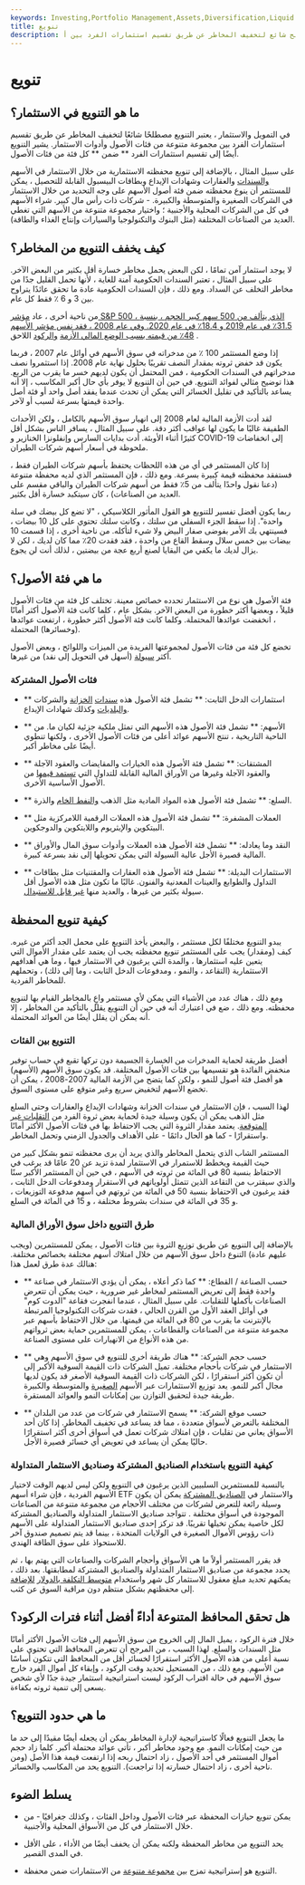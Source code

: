 ```yaml
---
keywords: Investing,Portfolio Management,Assets,Diversification,Liquid Assets,Risk Management,Stocks,Crypto
title: تنويع
description: ما هو التنويع في الاستثمار؟ في التمويل والاستثمار ، التنويع مصطلح شائع لتخفيف المخاطر عن طريق تقسيم استثمارات الفرد بين أ
---
```


# تنويع
## ما هو التنويع في الاستثمار؟

في التمويل والاستثمار ، يعتبر التنويع مصطلحًا شائعًا لتخفيف المخاطر عن طريق تقسيم استثمارات الفرد بين مجموعة متنوعة من فئات الأصول وأدوات الاستثمار. يشير التنويع أيضًا إلى تقسيم استثمارات الفرد ** ضمن ** كل فئة من فئات الأصول.

على سبيل المثال ، بالإضافة إلى تنويع محفظته الاستثمارية من خلال الاستثمار في الأسهم [والسندات](/bond) والعقارات وشهادات الإيداع وبطاقات البيسبول القابلة للتحصيل ، يمكن للمستثمر أن ينوع محفظته ضمن فئة أصول الأسهم على وجه التحديد من خلال الاستثمار في الشركات الصغيرة والمتوسطة والكبيرة. - شركات ذات رأس مال كبير. شراء الأسهم في كل من الشركات المحلية والأجنبية ؛ واختيار مجموعة متنوعة من الأسهم التي تغطي العديد من الصناعات المختلفة (مثل البنوك والتكنولوجيا والسيارات وإنتاج الغذاء والطاقة).

## كيف يخفف التنويع من المخاطر؟

لا يوجد استثمار آمن تمامًا ، لكن البعض يحمل مخاطر خسارة أقل بكثير من البعض الآخر. على سبيل المثال ، تعتبر السندات الحكومية آمنة للغاية ، لأنها تحمل القليل جدًا من مخاطر التخلف عن السداد. ومع ذلك ، فإن السندات الحكومية عادة ما تحقق عائدًا يتراوح بين 3 و 6 ٪ فقط كل عام.

من ناحية أخرى ، عاد [مؤشر S&P 500 ، الذي يتألف من 500 سهم كبير الحجم ، بنسبة 31.5٪ في عام 2019 و 18.4٪ في عام 2020. وفي عام 2008 ، فقد نفس مؤشر الأسهم 48٪ من قيمته بسبب الوضع المالي الأزمة](/sp500) [والركود](/recession) اللاحق .

إذا وضع المستثمر 100 ٪ من مدخراته في سوق الأسهم في أوائل عام 2007 ، فربما يكون قد خفض ثروته بمقدار النصف تقريبًا بحلول نهاية عام 2008. إذا استثمروا نصف مدخراتهم في السندات الحكومية ، فمن المحتمل أن يكون لديهم خسر ما يقرب من الربع. هذا توضيح مثالي لفوائد التنويع. في حين أن التنويع لا يوفر بأي حال أكبر المكاسب ، إلا أنه يساعد بالتأكيد في تقليل الخسائر التي يمكن أن تحدث عندما يفقد أصل واحد أو فئة أصل واحدة قيمتها بسرعة لسبب أو لآخر.

لقد أدت الأزمة المالية لعام 2008 إلى انهيار سوق الأسهم بالكامل ، ولكن الأحداث الطفيفة غالبًا ما يكون لها عواقب أكثر دقة. على سبيل المثال ، يسافر الناس بشكل أقل كثيرًا أثناء الأوبئة. أدت بدايات السارس وإنفلونزا الخنازير و COVID-19 إلى انخفاضات ملحوظة في أسعار أسهم شركات الطيران.

إذا كان المستثمر في أي من هذه اللحظات يحتفظ بأسهم شركات الطيران فقط ، فستفقد محفظته قيمة كبيرة بسرعة. ومع ذلك ، فإن المستثمر الذي لديه محفظة متنوعة (دعنا نقول واحدًا يتألف من 5٪ فقط من أسهم شركات الطيران والباقي مقسم على العديد من الصناعات) ، كان سيتكبد خسارة أقل بكثير.

ربما يكون أفضل تفسير للتنويع هو القول المأثور الكلاسيكي ، "لا تضع كل بيضك في سلة واحدة". إذا سقط الجزء السفلي من سلتك ، وكانت سلتك تحتوي على كل 10 بيضات ، فسينتهي بك الأمر بفوضى صفار البيض ولا شيء لتأكله. من ناحية أخرى ، إذا قسمت 10 بيضات بين خمس سلال وسقط القاع من واحدة ، فقد فقدت 20٪ مما كان لديك ، لكن لا يزال لديك ما يكفي من البقايا لصنع أربع عجة من بيضتين ، لذلك أنت لن يجوع.

## ما هي فئة الأصول؟

فئة الأصول هي نوع من الاستثمار تحدده خصائص معينة. تختلف كل فئة من فئات الأصول قليلاً ، وبعضها أكثر خطورة من البعض الآخر. بشكل عام ، كلما كانت فئة الأصول أكثر أمانًا ، انخفضت عوائدها المحتملة. وكلما كانت فئة الأصول أكثر خطورة ، ارتفعت عوائدها (وخسائرها) المحتملة.

تخضع كل فئة من فئات الأصول لمجموعتها الفريدة من الميزات واللوائح ، وبعض الأصول أكثر [سيولة](/liquidity) (أسهل في التحويل إلى نقد) من غيرها.

### فئات الأصول المشتركة

- ** استثمارات الدخل الثابت: ** تشمل فئة الأصول هذه [سندات](/municipalbond) [الخزانة](/treasurybond) والشركات [والبلديات](/corporatebond) وكذلك شهادات الإيداع.

- ** الأسهم: ** تشمل فئة الأصول هذه الأسهم التي تمثل ملكية جزئية لكيان ما. من الناحية التاريخية ، تنتج الأسهم عوائد أعلى من فئات الأصول الأخرى ، ولكنها تنطوي أيضًا على مخاطر أكبر.

- ** المشتقات: ** تشمل فئة الأصول هذه الخيارات والمقايضات والعقود الآجلة والعقود الآجلة وغيرها من الأوراق المالية القابلة للتداول التي [تستمد قيمها](/derivative) من الأصول الأساسية الأخرى.

- ** السلع: ** تشمل فئة الأصول هذه المواد المادية مثل الذهب [والنفط الخام](/crude-oil) والذرة.

- ** العملات المشفرة: ** تشمل فئة الأصول هذه العملات الرقمية اللامركزية مثل البيتكوين والإيثريوم واللايتكوين والدوجكوين.

- ** النقد وما يعادله: ** تشمل فئة الأصول هذه العملات وأدوات سوق المال والأوراق المالية قصيرة الأجل عالية السيولة التي يمكن تحويلها إلى نقد بسرعة كبيرة.

- ** الاستثمارات البديلة: ** تشمل فئة الأصول هذه العقارات والمقتنيات مثل بطاقات التداول والطوابع والعينات المعدنية والفنون. غالبًا ما تكون مثل هذه الأصول أقل سيولة بكثير من غيرها ، والعديد منها [غير قابل للاستبدال](/fungible-fungibility).

## كيفية تنويع المحفظة

يبدو التنويع مختلفًا لكل مستثمر ، والبعض يأخذ التنويع على محمل الجد أكثر من غيره. كيف (ومقدار) يجب على المستثمر تنويع محفظته يجب أن يعتمد على مقدار الأموال التي يتعين عليه استثمارها ، والمدة التي يرغبون في الاستثمار فيها ، وما هي أهدافهم الاستثمارية (التقاعد ، والنمو ، ومدفوعات الدخل الثابت ، وما إلى ذلك) ، وتحملهم للمخاطر الفردية.

ومع ذلك ، هناك عدد من الأشياء التي يمكن لأي مستثمر واعٍ بالمخاطر القيام بها لتنويع محفظته. ومع ذلك ، ضع في اعتبارك أنه في حين أن التنويع يقلل بالتأكيد من المخاطر ، إلا أنه يمكن أن يقلل أيضًا من العوائد المحتملة.

### التنويع بين الفئات

أفضل طريقة لحماية المدخرات من الخسارة الجسيمة دون تركها تقبع في حساب توفير منخفض الفائدة هو تقسيمها بين فئات الأصول المختلفة. قد يكون سوق الأسهم (الأسهم) هو أفضل فئة أصول للنمو ، ولكن كما يتضح من الأزمة المالية 2007-2008 ، يمكن أن تخضع الأسهم لتخفيض سريع وغير متوقع على مستوى السوق.

لهذا السبب ، فإن الاستثمار في سندات الخزانة وشهادات الإيداع والعقارات وحتى السلع مثل الذهب يمكن أن يكون وسيلة جيدة لحماية بعض ثروة الفرد من [التقلبات غير المتوقعة](/volatility). يعتمد مقدار الثروة التي يجب الاحتفاظ بها في فئات الأصول الأكثر أمانًا واستقرارًا - كما هو الحال دائمًا - على الأهداف والجدول الزمني وتحمل المخاطر.

المستثمر الشاب الذي يتحمل المخاطر والذي يريد أن يرى محفظته تنمو بشكل كبير من حيث القيمة ويخطط للاستمرار في الاستثمار لمدة تزيد عن 20 عامًا قد يرغب في الاحتفاظ بنسبة 80 في المائة من ثروته في الأسهم ، في حين أن المستثمر الأكبر سنًا والذي سيقترب من التقاعد الذين تتمثل أولوياتهم في الاستقرار ومدفوعات الدخل الثابت ، فقد يرغبون في الاحتفاظ بنسبة 50 في المائة من ثروتهم في أسهم مدفوعة التوزيعات ، و 35 في المائة في سندات بشروط مختلفة ، و 15 في المائة في السلع.

### طرق التنويع داخل سوق الأوراق المالية

بالإضافة إلى التنويع عن طريق توزيع الثروة بين فئات الأصول ، يمكن للمستثمرين (ويجب عليهم عادة) التنوع داخل سوق الأسهم من خلال امتلاك أسهم مختلفة بخصائص مختلفة. هنالك عدة طرق لعمل هذا:

- ** حسب الصناعة / القطاع: ** كما ذكر أعلاه ، يمكن أن يؤدي الاستثمار في صناعة واحدة فقط إلى تعريض المستثمر لمخاطر غير ضرورية ، حيث يمكن أن تتعرض الصناعات بأكملها للتقلبات. على سبيل المثال ، عندما انفجرت فقاعة "الدوت كوم" في أوائل العقد الأول من القرن الحالي ، فقدت شركات التكنولوجيا المرتبطة بالإنترنت ما يقرب من 80 في المائة من قيمتها. من خلال الاحتفاظ بأسهم عبر مجموعة متنوعة من الصناعات والقطاعات ، يمكن للمستثمرين حماية بعض ثرواتهم من هذه الأنواع من الانهيارات على مستوى الصناعة.

- ** حسب حجم الشركة: ** هناك طريقة أخرى للتنويع في سوق الأسهم وهي الاستثمار في شركات بأحجام مختلفة. تميل الشركات ذات القيمة السوقية الأكبر إلى أن تكون أكثر استقرارًا ، لكن الشركات ذات القيمة السوقية الأصغر قد يكون لديها مجال أكبر للنمو. يعد توزيع الاستثمارات عبر الأسهم [الصغيرة](/small_value_stock) والمتوسطة والكبيرة طريقة جيدة لتحقيق التوازن بين إمكانات النمو والعوائد المستقرة.

- ** حسب موقع الشركة: ** يسمح الاستثمار في شركات من عدد من البلدان المختلفة بالتعرض لأسواق متعددة ، مما قد يساعد في تخفيف المخاطر. إذا كان أحد الأسواق يعاني من تقلبات ، فإن امتلاك شركات تعمل في أسواق أخرى أكثر استقرارًا حاليًا يمكن أن يساعد في تعويض أي خسائر قصيرة الأجل.

### كيفية التنويع باستخدام الصناديق المشتركة وصناديق الاستثمار المتداولة

بالنسبة للمستثمرين السلبيين الذين يرغبون في التنويع ولكن ليس لديهم الوقت لاختيار الأسهم الفردية ، فإن شراء أسهم ETF والاستثمار في [الصناديق المشتركة](/mutualfund) يمكن أن يكون وسيلة رائعة للتعرض لشركات من مختلف الأحجام من مجموعة متنوعة من الصناعات الموجودة في أسواق مختلفة . تتواجد صناديق الاستثمار المتداولة والصناديق المشتركة لكل خاصية يمكن تخيلها تقريبًا. قد تركز إحدى صناديق الاستثمار المتداولة على الأسهم ذات رؤوس الأموال الصغيرة في الولايات المتحدة ، بينما قد يتم تصميم صندوق آخر للاستحواذ على سوق الطاقة الهندي.

قد يقرر المستثمر أولاً ما هي الأسواق وأحجام الشركات والصناعات التي يهتم بها ، ثم يحدد مجموعة من صناديق الاستثمار المتداولة والصناديق المشتركة لمطابقتها. بعد ذلك ، يمكنهم تحديد مبلغ معقول للاستثمار كل شهر واستخدام [متوسط التكلفة بالدولار](/dollarcostaveraging) [للإضافة](/dollarcostaveraging) إلى محفظتهم بشكل منتظم دون مراقبة السوق عن كثب.

## هل تحقق المحافظ المتنوعة أداءً أفضل أثناء فترات الركود؟

خلال فترة الركود ، يميل المال إلى الخروج من سوق الأسهم إلى فئات الأصول الأكثر أمانًا مثل السندات والسلع. لهذا السبب ، من المرجح أن تتعرض المحافظ التي تحتوي على نسبة أعلى من هذه الأصول الأكثر استقرارًا لخسائر أقل من المحافظ التي تتكون أساسًا من الأسهم. ومع ذلك ، من المستحيل تحديد وقت الركود ، وإبقاء كل أموال الفرد خارج سوق الأسهم في حالة اقتراب الركود ليست استراتيجية استثمار جيدة جدًا لأي شخص يسعى إلى تنمية ثروته بكفاءة.

## ما هي حدود التنويع؟

ما يجعل التنويع فعالًا كاستراتيجية لإدارة المخاطر يمكن أن يجعله أيضًا مقيدًا إلى حد ما من حيث إمكانات النمو. مع وجود مخاطر أكبر ، تأتي عوائد محتملة أكبر. كلما زاد حجم أموال المستثمر في أحد الأصول ، زاد احتمال ربحه إذا ارتفعت قيمة هذا الأصل (ومن ناحية أخرى ، زاد احتمال خسارته إذا تراجعت). التنويع يحد من المكاسب والخسائر.

## يسلط الضوء

- يمكن تنويع حيازات المحفظة عبر فئات الأصول وداخل الفئات ، وكذلك جغرافيًا - من خلال الاستثمار في كل من الأسواق المحلية والأجنبية.

- يحد التنويع من مخاطر المحفظة ولكنه يمكن أن يخفف أيضًا من الأداء ، على الأقل في المدى القصير.

- التنويع هو إستراتيجية تمزج بين [مجموعة متنوعة](/wide-variety) من الاستثمارات ضمن محفظة.

